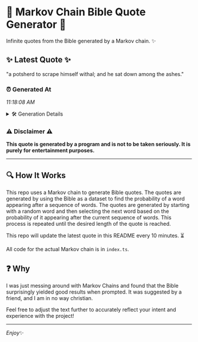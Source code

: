 # 📖 Markov Chain Bible Quote Generator 📖

Infinite quotes from the Bible generated by a Markov chain. ✨

## ✨ Latest Quote ✨
"a potsherd to scrape himself withal; and he sat down among the ashes."

### ⏰ Generated At
*11:18:08 AM*

<details>
    <summary>🛠️ Generation Details</summary>
    <p>
        <strong>🌱 Seed:</strong> a<br>
        <strong>🔄 Iterations:</strong> 12<br>
        <strong>📜 Context History:</strong><br>[ a ]: potsherd<br>[ a, potsherd ]: to<br>[ a, potsherd, to ]: scrape<br>[ a, potsherd, to, scrape ]: himself<br>[ a, potsherd, to, scrape, himself ]: withal;<br>[ a, potsherd, to, scrape, himself, withal; ]: and<br>[ potsherd, to, scrape, himself, withal;, and ]: he<br>[ to, scrape, himself, withal;, and, he ]: sat<br>[ scrape, himself, withal;, and, he, sat ]: down<br>[ himself, withal;, and, he, sat, down ]: among<br>[ withal;, and, he, sat, down, among ]: the<br>[ and, he, sat, down, among, the ]: ashes.<br>
    </p>
</details>

### ⚠️ Disclaimer ⚠️
**This quote is generated by a program and is not to be taken seriously. It is purely for entertainment purposes.**

---

## 🔍 How It Works

This repo uses a Markov chain to generate Bible quotes. The quotes are generated by using the Bible as a dataset to find the probability of a word appearing after a sequence of words. The quotes are generated by starting with a random word and then selecting the next word based on the probability of it appearing after the current sequence of words. This process is repeated until the desired length of the quote is reached.

This repo will update the latest quote in this README every 10 minutes. ⏳

All code for the actual Markov chain is in `index.ts`.

## ❓ Why

I was just messing around with Markov Chains and found that the Bible surprisingly yielded good results when prompted. 
It was suggested by a friend, and I am in no way christian.

Feel free to adjust the text further to accurately reflect your intent and experience with the project!

---

*Enjoy*✨
